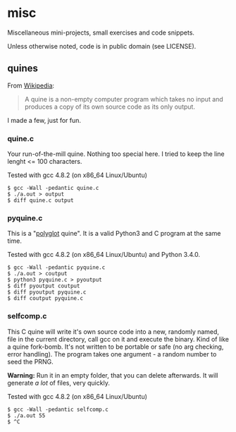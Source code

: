 # misc
Miscellaneous mini-projects, small exercises and code snippets.

Unless otherwise noted, code is in public domain (see LICENSE).

## quines
From [Wikipedia](https://en.wikipedia.org/wiki/Quine_%28computing%29):
> A quine is a non-empty computer program which takes no input and produces a copy of its own source code as its only output.

I made a few, just for fun.

### quine.c

Your run-of-the-mill quine. Nothing too special here. I tried to keep the line lenght <= 100 characters.

Tested with gcc 4.8.2 (on x86_64 Linux/Ubuntu)

```
$ gcc -Wall -pedantic quine.c
$ ./a.out > output
$ diff quine.c output
```

### pyquine.c

This is a "[polyglot](https://en.wikipedia.org/wiki/Polyglot_%28computing%29) quine". It is a valid Python3 and C program at the same time.

Tested with gcc 4.8.2 (on x86_64 Linux/Ubuntu) and Python 3.4.0.

```
$ gcc -Wall -pedantic pyquine.c
$ ./a.out > coutput
$ python3 pyquine.c > pyoutput
$ diff pyoutput coutput 
$ diff pyoutput pyquine.c
$ diff coutput pyquine.c
```

### selfcomp.c

This C quine will write it's own source code into a new, randomly named, file in the current directory, call gcc on it and execute the binary.
Kind of like a quine fork-bomb. It's not written to be portable or safe (no arg checking, error handling). The program takes one argument -
a random number to seed the PRNG.

**Warning:** Run it in an empty folder, that you can delete afterwards. It will generate *a lot* of files, very quickly.

Tested with gcc 4.8.2 (on x86_64 Linux/Ubuntu)

```
$ gcc -Wall -pedantic selfcomp.c
$ ./a.out 55
$ ^C
```

